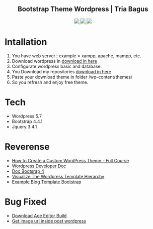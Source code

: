 <div align="center">    
    <h2>Bootstrap Theme Wordpress | Tria Bagus</h2>
    <a href="https://www.triabagus.xyz">
        <img src="https://cdn.rawgit.com/sindresorhus/awesome/d7305f38d29fed78fa85652e3a63e154dd8e8829/media/badge.svg"></img>
    </a>
    <a href="https://github.com/triabagus/Bootstrap-Theme-Wordpress">
        <img src="https://img.shields.io/badge/PRs-welcome-brightgreen.svg"></img>
    </a>   
    <a href="https://www.paypal.me/triabagus/10">
        <img src="https://img.shields.io/badge/$-donate-ff69b4.svg?maxAge=2592000&amp;style=flat"></img>
    </a> 
</div>

# Intallation
1. You have web server ; example = xampp, apache, mampp, etc.
2. Download wordpress in [download in here](https://id.wordpress.org/download/)
3. Configurate wordpress basic and database.
4. You Download my repositories [download in here](https://github.com/triabagus/Bootstrap-Theme-Wordpress/archive/refs/heads/master.zip)
5. Paste your download theme in folder /wp-content/themes/
6. So you refresh and enjoy free theme.

# Tech
- Wordpress 5.7
- Bootstrap 4.4.1
- Jquery 3.4.1

# Reverense 
- [How to Create a Custom WordPress Theme - Full Course](https://www.youtube.com/watch?v=-h7gOJbIpmo&list=WL&index=14&t=2240s)
- [Wordpress Developer Doc](https://developer.wordpress.org/themes/functionality/) 
- [Doc Bootsrap 4](https://getbootstrap.com/docs/4.0/getting-started/introduction/) 
- [Visualize The Wordpress Template Hierarchy](https://wphierarchy.com/)
- [Example Blog Template Bootstrap](https://getbootstrap.com/docs/4.0/examples/blog) 

# Bug Fixed
- [Download Ace Editor Build](https://triabagus.github.io/DownGit/#/home?url=https:%2F%2Fgithub.com%2Fajaxorg%2Face-builds%2Ftree%2Fmaster%2Fsrc)
- [Get image url inside post wordpress](https://wordpress.stackexchange.com/questions/162402/get-image-url-inside-the-content-in-wordpress) 